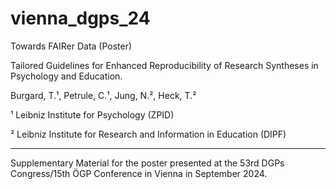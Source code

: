 # vienna_dgps_24
Towards FAIRer Data (Poster)


Tailored Guidelines for Enhanced Reproducibility of Research Syntheses in Psychology and Education.

Burgard, T.¹, Petrule, C.¹, Jung, N.², Heck, T.²

¹ Leibniz Institute for Psychology (ZPID)

² Leibniz Institute for Research and Information in Education (DIPF)	

---

Supplementary Material for the poster presented at the 53rd DGPs Congress/15th ÖGP Conference in Vienna in September 2024.
